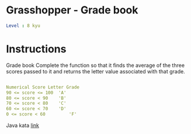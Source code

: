 # Grasshopper - Grade book

```yaml
Level : 8 kyu
```

# Instructions
Grade book
Complete the function so that it finds the average of the three scores passed to it and returns the letter value associated with that grade.
```yaml

Numerical Score	Letter Grade
90 <= score <= 100	'A'
80 <= score < 90	'B'
70 <= score < 80	'C'
60 <= score < 70	'D'
0 <= score < 60	        'F'
```

Java kata [link](https://www.codewars.com/kata/55cbd4ba903825f7970000f5/train/java)